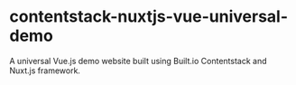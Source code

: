 # contentstack-nuxtjs-vue-universal-demo
A universal Vue.js demo website built using Built.io Contentstack and Nuxt.js framework.
